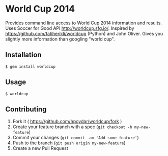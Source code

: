 # World Cup 2014

Provides command line access to World Cup 2014 information and results.
Uses Soccer for Good API http://worldcup.sfg.io/. Inspired by https://github.com/fatiherikli/worldcup (Python) and John Oliver. Gives you slightly more information than googling "world cup".

## Installation

    $ gem install worldcup

## Usage

    $ worldcup

## Contributing

1. Fork it ( https://github.com/hpoydar/worldcup/fork )
2. Create your feature branch with a spec (`git checkout -b my-new-feature`)
3. Commit your changes (`git commit -am 'Add some feature'`)
4. Push to the branch (`git push origin my-new-feature`)
5. Create a new Pull Request

